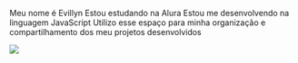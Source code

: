 Meu nome é Evillyn
Estou estudando na Alura
Estou me desenvolvendo na linguagem JavaScript
Utilizo esse espaço para minha organização e compartilhamento dos meu projetos desenvolvidos

![](https://media.tenor.com/Ywy2QP1soHEAAAAM/cat-cutie.gif)
